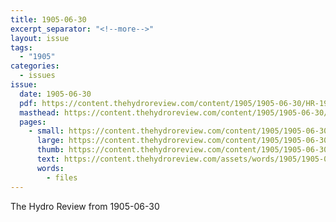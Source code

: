 ```yaml
---
title: 1905-06-30
excerpt_separator: "<!--more-->"
layout: issue
tags:
  - "1905"
categories:
  - issues
issue:
  date: 1905-06-30
  pdf: https://content.thehydroreview.com/content/1905/1905-06-30/HR-1905-06-30.pdf
  masthead: https://content.thehydroreview.com/content/1905/1905-06-30/masthead/HR-1905-06-30.jpg
  pages:
    - small: https://content.thehydroreview.com/content/1905/1905-06-30/small/HR-1905-06-30-01.jpg
      large: https://content.thehydroreview.com/content/1905/1905-06-30/large/HR-1905-06-30-01.jpg
      thumb: https://content.thehydroreview.com/content/1905/1905-06-30/thumbnails/HR-1905-06-30-01.jpg
      text: https://content.thehydroreview.com/assets/words/1905/1905-06-30/HR-1905-06-30-01.txt
      words:
        - files
---
```


The Hydro Review from 1905-06-30

<!--more-->

